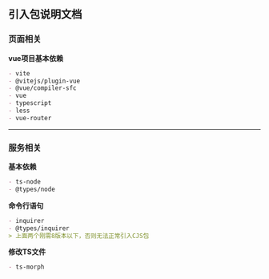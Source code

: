 ## 引入包说明文档

### 页面相关
**vue项目基本依赖**

```markdown
- vite
- @vitejs/plugin-vue
- @vue/compiler-sfc
- vue
- typescript
- less
- vue-router
```



-----

### 服务相关

**基本依赖**

```markdown
- ts-node
- @types/node
```



**命令行语句**

```markdown
- inquirer
- @types/inquirer
> 上面两个刚需8版本以下，否则无法正常引入CJS包
```



**修改TS文件**

```markdown
- ts-morph
```

